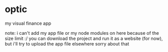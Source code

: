 # optic
my visual finance app

note: i can't add my app file or my node modules on here because of the size limit :/
you can download the project and run it as a website (for now), but i'll try to upload the app file elsewhere
sorry about that
